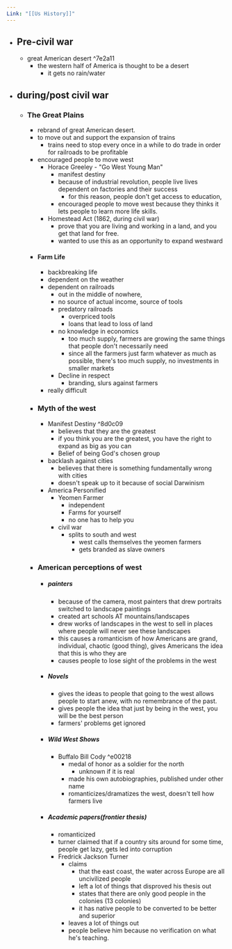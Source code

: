 ```yaml
---
Link: "[[Us History]]"
---
```

- ## Pre-civil war
	- great American desert ^7e2a11
		- the western half of America is thought to be a desert
			- it gets no rain/water
- ## during/post civil war
	- ### The Great Plains
		- rebrand of great American desert.
		- to move out and support the expansion of trains
			- trains need to stop every once in a while to do trade in order for railroads to be profitable
		- encouraged people to move west
			- Horace Greeley - "Go West Young Man"
				- manifest destiny
				- because of industrial revolution, people live lives dependent on factories and their success
					- for this reason, people don't get access to education, 
				- encouraged people to move west because they thinks it lets people to learn more life skills.
			- Homestead Act (1862, during civil war) 
				- prove that you are living and working in a land, and you get that land for free.
				- wanted to use this as an opportunity to expand westward
		- #### Farm Life
			- backbreaking life
			- dependent on the weather
			- dependent on railroads
				- out in the middle of nowhere,
				- no source of actual income, source of tools
				- predatory railroads
					- overpriced tools 
					- loans that lead to loss of land
				- no knowledge in economics
					- too much supply, farmers are growing the same things that people don't necessarily need
					- since all the farmers just farm whatever as much as possible, there's too much supply, no investments in smaller markets
				- Decline in respect
					- branding, slurs against farmers
			- really difficult
		- ### Myth of the west
			- Manifest Destiny ^8d0c09
				- believes that they are the greatest
				- if you think you are the greatest, you have the right to expand as big as you can
				- Belief of being God's chosen group
			- backlash against cities
				- believes that there is something fundamentally wrong with cities
				- doesn't speak up to it because of social Darwinism 
			- America Personified
				- Yeomen Farmer
					- independent
					- Farms for yourself
					- no one has to help you
				- civil war
					- splits to south and west
						- west calls themselves the yeomen farmers
						- gets branded as slave owners 
		- ### American perceptions of west
			- ##### painters
				- because of the camera, most painters that drew portraits switched to landscape paintings
				- created art schools AT mountains/landscapes 
				- drew works of landscapes in the west to sell in places where people will never see these landscapes
				- this causes a romanticism of how Americans are grand, individual, chaotic (good thing), gives Americans the idea that this is who they are
				- causes people to lose sight of the problems in the west
			- ##### Novels
				- gives the ideas to people that going to the west allows people to start anew, with no remembrance of the past.
				- gives people the idea that just by being in the west, you will be the best person 
				- farmers' problems get ignored
			- ##### Wild West Shows
				- Buffalo Bill Cody ^e00218
					- medal of honor as a soldier for the north
						- unknown if it is real
					- made his own autobiographies, published under other name
					- romanticizes/dramatizes the west, doesn't tell how farmers live
			- ##### Academic papers(frontier thesis)
				- romanticized
				- turner claimed that if a country sits around for some time, people get lazy, gets led into corruption
				- Fredrick Jackson Turner
					- claims
						-  that the east coast, the water across Europe are all uncivilized people
						- left a lot of things that disproved his thesis out
						- states that there are only good people in the colonies (13 colonies)
						- it has native people to be converted to be better and superior
					- leaves a lot of things out
					- people believe him because no verification on what he's teaching.